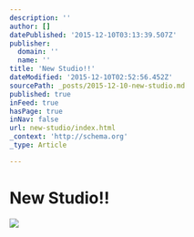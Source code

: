 ```yaml
---
description: ''
author: []
datePublished: '2015-12-10T03:13:39.507Z'
publisher:
  domain: ''
  name: ''
title: 'New Studio!!'
dateModified: '2015-12-10T02:52:56.452Z'
sourcePath: _posts/2015-12-10-new-studio.md
published: true
inFeed: true
hasPage: true
inNav: false
url: new-studio/index.html
_context: 'http://schema.org'
_type: Article

---
```

# New Studio!!
![](https://the-grid-user-content.s3-us-west-2.amazonaws.com/581bbd7f-4db3-4714-8b38-f7235018f52c.png)